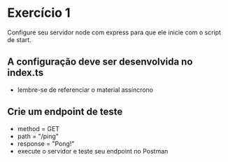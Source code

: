 # Exercício 1
Configure seu servidor node com express para que ele inicie com o script de start.<br>

## A configuração deve ser desenvolvida no index.ts
- lembre-se de referenciar o material assíncrono

## Crie um endpoint de teste
- method = GET
- path = "/ping"
- response = "Pong!"
- execute o servidor e teste seu endpoint no Postman
